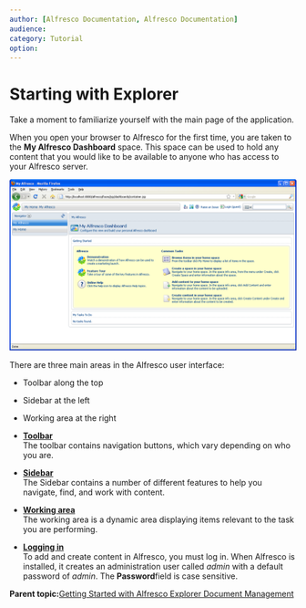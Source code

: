 ```yaml
---
author: [Alfresco Documentation, Alfresco Documentation]
audience: 
category: Tutorial
option: 
---
```


# Starting with Explorer

Take a moment to familiarize yourself with the main page of the application.

When you open your browser to Alfresco for the first time, you are taken to the **My Alfresco Dashboard** space. This space can be used to hold any content that you would like to be available to anyone who has access to your Alfresco server.

![My Alfresco Dashboard](../images/im-dashboard-guest.png)

There are three main areas in the Alfresco user interface:

-   Toolbar along the top

-   Sidebar at the left

-   Working area at the right


-   **[Toolbar](../concepts/cgs-toolbar.md)**  
The toolbar contains navigation buttons, which vary depending on who you are.
-   **[Sidebar](../concepts/cgs-sidebar.md)**  
The Sidebar contains a number of different features to help you navigate, find, and work with content.
-   **[Working area](../concepts/cgs-workarea.md)**  
The working area is a dynamic area displaying items relevant to the task you are performing.
-   **[Logging in](../tasks/tgs-login.md)**  
To add and create content in Alfresco, you must log in. When Alfresco is installed, it creates an administration user called *admin* with a default password of *admin*. The **Password**field is case sensitive.

**Parent topic:**[Getting Started with Alfresco Explorer Document Management](../concepts/cgs-intro.md)

